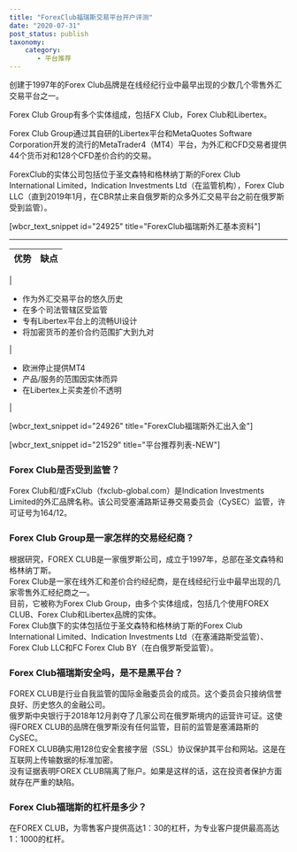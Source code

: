 ```yaml
---
title: "ForexClub福瑞斯交易平台开户评测"
date: "2020-07-31"
post_status: publish
taxonomy:
    category: 
       - 平台推荐
---
```


创建于1997年的Forex Club品牌是在线经纪行业中最早出现的少数几个零售外汇交易平台之一。

Forex Club Group有多个实体组成，包括FX Club，Forex Club和Libertex。

Forex Club Group通过其自研的Libertex平台和MetaQuotes Software Corporation开发的流行的MetaTrader4（MT4）平台，为外汇和CFD交易者提供44个货币对和128个CFD差价合约的交易。

ForexClub的实体公司包括位于圣文森特和格林纳丁斯的Forex Club International Limited，Indication Investments Ltd（在监管机构），Forex Club LLC（直到2019年1月，在CBR禁止来自俄罗斯的众多外汇交易平台之前在俄罗斯受到监管）。

\[wbcr\_text\_snippet id="24925" title="ForexClub福瑞斯外汇基本资料"\]

* * *

| 优势 | 缺点 |
| --- | --- |
| 
- 作为外汇交易平台的悠久历史
- 在多个司法管辖区受监管
- 专有Libertex平台上的流畅UI设计
- 将加密货币的差价合约范围扩大到九对

 | 

- 欧洲停止提供MT4
- 产品/服务的范围因实体而异
- 在Libertex上买卖差价不透明

 |

\[wbcr\_text\_snippet id="24926" title="ForexClub福瑞斯外汇出入金"\]

\[wbcr\_text\_snippet id="21529" title="平台推荐列表-NEW"\]

### Forex Club是否受到监管？

Forex Club和/或FxClub（fxclub-global.com）是Indication Investments Limited的外汇品牌名称。该公司受塞浦路斯证券交易委员会（CySEC）监管，许可证号为164/12。

### Forex Club Group是一家怎样的交易经纪商？

根据研究，FOREX CLUB是一家俄罗斯公司，成立于1997年，总部在圣文森特和格林纳丁斯。  
Forex Club是一家在线外汇和差价合约经纪商，是在线经纪行业中最早出现的几家零售外汇经纪商之一。  
目前，它被称为Forex Club Group，由多个实体组成，包括几个使用FOREX CLUB、Forex Club和Libertex品牌的实体。  
Forex Club旗下的实体包括位于圣文森特和格林纳丁斯的Forex Club International Limited、Indication Investments Ltd（在塞浦路斯受监管）、Forex Club LLC和FC Forex Club BY（在白俄罗斯受监管）。

### Forex Club福瑞斯安全吗，是不是黑平台？

FOREX CLUB是行业自我监管的国际金融委员会的成员。这个委员会只接纳信誉良好、历史悠久的金融公司。  
俄罗斯中央银行于2018年12月剥夺了几家公司在俄罗斯境内的运营许可证。这使得FOREX CLUB的品牌在俄罗斯没有任何监管，目前的监管是塞浦路斯的CySEC。  
FOREX CLUB确实用128位安全套接字层（SSL）协议保护其平台和网站。这是在互联网上传输数据的标准加密。  
没有证据表明FOREX CLUB隔离了账户。如果是这样的话，这在投资者保护方面就存在严重的缺陷。

### Forex Club福瑞斯的杠杆是多少？

在FOREX CLUB，为零售客户提供高达1：30的杠杆，为专业客户提供最高高达1：1000的杠杆。
